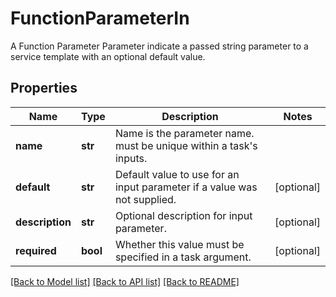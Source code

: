 # FunctionParameterIn

A Function Parameter  Parameter indicate a passed string parameter to a service template with an optional default value.
## Properties
Name | Type | Description | Notes
------------ | ------------- | ------------- | -------------
**name** | **str** | Name is the parameter name. must be unique within a task&#39;s inputs. | 
**default** | **str** | Default value to use for an input parameter if a value was not supplied. | [optional] 
**description** | **str** | Optional description for input parameter. | [optional] 
**required** | **bool** | Whether this value must be specified in a task argument. | [optional] 

[[Back to Model list]](../README.md#documentation-for-models) [[Back to API list]](../README.md#documentation-for-api-endpoints) [[Back to README]](../README.md)


